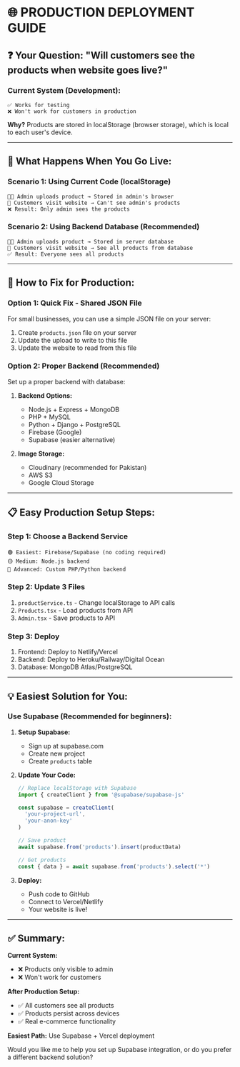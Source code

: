 # 🌐 PRODUCTION DEPLOYMENT GUIDE

## ❓ **Your Question: "Will customers see the products when website goes live?"**

### **Current System (Development):**
```
✅ Works for testing
❌ Won't work for customers in production
```

**Why?** Products are stored in localStorage (browser storage), which is local to each user's device.

---

## 🔄 **What Happens When You Go Live:**

### **Scenario 1: Using Current Code (localStorage)**
```
👨‍💼 Admin uploads product → Stored in admin's browser
👥 Customers visit website → Can't see admin's products
❌ Result: Only admin sees the products
```

### **Scenario 2: Using Backend Database (Recommended)**
```
👨‍💼 Admin uploads product → Stored in server database
👥 Customers visit website → See all products from database
✅ Result: Everyone sees all products
```

---

## 🔧 **How to Fix for Production:**

### **Option 1: Quick Fix - Shared JSON File**
For small businesses, you can use a simple JSON file on your server:

1. Create `products.json` file on your server
2. Update the upload to write to this file
3. Update the website to read from this file

### **Option 2: Proper Backend (Recommended)**
Set up a proper backend with database:

1. **Backend Options:**
   - Node.js + Express + MongoDB
   - PHP + MySQL
   - Python + Django + PostgreSQL
   - Firebase (Google)
   - Supabase (easier alternative)

2. **Image Storage:**
   - Cloudinary (recommended for Pakistan)
   - AWS S3
   - Google Cloud Storage

---

## 📋 **Easy Production Setup Steps:**

### **Step 1: Choose a Backend Service**
```
🟢 Easiest: Firebase/Supabase (no coding required)
🟡 Medium: Node.js backend
🔴 Advanced: Custom PHP/Python backend
```

### **Step 2: Update 3 Files**
1. `productService.ts` - Change localStorage to API calls
2. `Products.tsx` - Load products from API
3. `Admin.tsx` - Save products to API

### **Step 3: Deploy**
1. Frontend: Deploy to Netlify/Vercel
2. Backend: Deploy to Heroku/Railway/Digital Ocean
3. Database: MongoDB Atlas/PostgreSQL

---

## 💡 **Easiest Solution for You:**

### **Use Supabase (Recommended for beginners):**

1. **Setup Supabase:**
   - Sign up at supabase.com
   - Create new project
   - Create `products` table

2. **Update Your Code:**
   ```typescript
   // Replace localStorage with Supabase
   import { createClient } from '@supabase/supabase-js'
   
   const supabase = createClient(
     'your-project-url', 
     'your-anon-key'
   )
   
   // Save product
   await supabase.from('products').insert(productData)
   
   // Get products
   const { data } = await supabase.from('products').select('*')
   ```

3. **Deploy:**
   - Push code to GitHub
   - Connect to Vercel/Netlify
   - Your website is live!

---

## ✅ **Summary:**

**Current System:** 
- ❌ Products only visible to admin
- ❌ Won't work for customers

**After Production Setup:**
- ✅ All customers see all products
- ✅ Products persist across devices
- ✅ Real e-commerce functionality

**Easiest Path:** Use Supabase + Vercel deployment

Would you like me to help you set up Supabase integration, or do you prefer a different backend solution?
